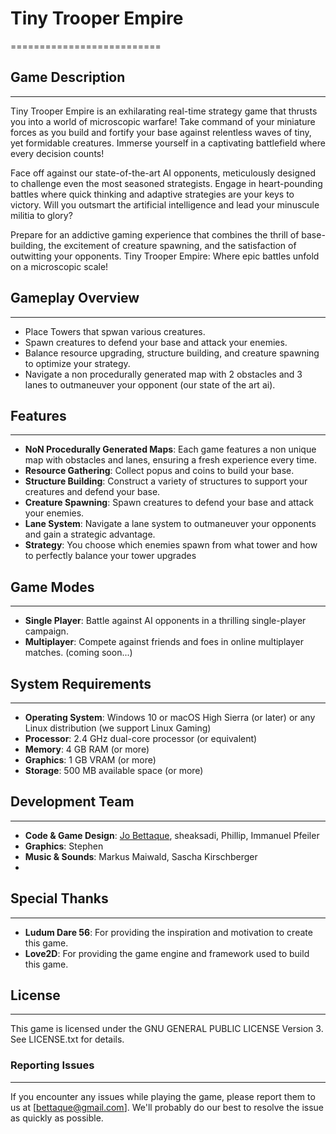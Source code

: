 
[//]: # (> A game about building up a base and have lots of tiny creatures battle it out created during the [Ludum Dare 56]&#40;https://ldjam.com/events/ludum-dare/56&#41;. )

[//]: # ()
[//]: # (In ###, you have to carefully balance between building new structures and upgrading them, while also spawning creatures to defend your base. The enemy is doing the same - may the better stategist win!)

# Tiny Trooper Empire
==========================

## Game Description
---------------

Tiny Trooper Empire is an exhilarating real-time strategy game that thrusts you into a world of microscopic warfare! Take command of your miniature forces as you build and fortify your base against relentless waves of tiny, yet formidable creatures. Immerse yourself in a captivating battlefield where every decision counts!

Face off against our state-of-the-art AI opponents, meticulously designed to challenge even the most seasoned strategists. Engage in heart-pounding battles where quick thinking and adaptive strategies are your keys to victory. Will you outsmart the artificial intelligence and lead your minuscule militia to glory?

Prepare for an addictive gaming experience that combines the thrill of base-building, the excitement of creature spawning, and the satisfaction of outwitting your opponents. Tiny Trooper Empire: Where epic battles unfold on a microscopic scale!
## Gameplay Overview
-----------------

* Place Towers that spwan various creatures.
* Spawn creatures to defend your base and attack your enemies.
* Balance resource upgrading, structure building, and creature spawning to optimize your strategy.
* Navigate a non procedurally generated map with 2 obstacles and 3 lanes to outmaneuver your opponent (our state of the art ai).

## Features
--------

* **NoN Procedurally Generated Maps**: Each game features a non unique map with obstacles and lanes, ensuring a fresh experience every time.
* **Resource Gathering**: Collect popus and coins to build your base.
* **Structure Building**: Construct a variety of structures to support your creatures and defend your base.
* **Creature Spawning**: Spawn creatures to defend your base and attack your enemies.
* **Lane System**: Navigate a lane system to outmaneuver your opponents and gain a strategic advantage.
* **Strategy**: You choose which enemies spawn from what tower and how to perfectly balance your tower upgrades

## Game Modes
------------

* **Single Player**: Battle against AI opponents in a thrilling single-player campaign.
* **Multiplayer**: Compete against friends and foes in online multiplayer matches. (coming soon...)

## System Requirements
-------------------

* **Operating System**: Windows 10 or macOS High Sierra (or later) or any Linux distribution (we support Linux Gaming)
* **Processor**: 2.4 GHz dual-core processor (or equivalent)
* **Memory**: 4 GB RAM (or more)
* **Graphics**: 1 GB VRAM (or more)
* **Storage**: 500 MB available space (or more)

## Development Team
-----------------

* **Code & Game Design**: [Jo Bettaque](https://github.com/jbettaque), sheaksadi, Phillip, Immanuel Pfeiler
* **Graphics**: Stephen
* **Music & Sounds**: Markus Maiwald, Sascha Kirschberger
* 
## Special Thanks
--------------

* **Ludum Dare 56**: For providing the inspiration and motivation to create this game.
* **Love2D**: For providing the game engine and framework used to build this game.

## License
-------

This game is licensed under the GNU GENERAL PUBLIC LICENSE Version 3. See LICENSE.txt for details.

### Reporting Issues
-----------------

If you encounter any issues while playing the game, please report them to us at [bettaque@gmail.com]. We'll probably do our best to resolve the issue as quickly as possible.